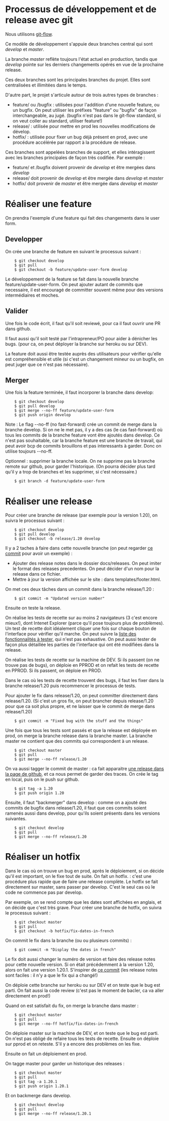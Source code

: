 # Processus de développement et de release avec git

Nous utilisons [git-flow](https://nvie.com/posts/a-successful-git-branching-model/).

Ce modèle de développement s'appuie deux branches central qui sont *develop* et *master*.

La branche *master* reflète toujours l'état actuel en production, tandis que *develop* pointe sur les
derniers changements opérés en vue de la prochaine release.

Ces deux branches sont les principales branches du projet. Elles sont centralisées et illimitées dans le
temps.

D'autre part, le projet s'articule autour de trois autres types de branches :
 - feature/ ou /bugfix : utilisées pour l'addition d'une nouvelle feature, ou un bugfix. On peut utiliser les préfixes "feature" ou "bugfix" de façon interchangeable, au jugé. (bugfix n'est pas dans le git-flow standard, si on veut coller au standard, utiliser feature!)
 - release/ : utilisée pour mettre en prod les nouvelles modifications de dévelop.
 - hotfix/ : utilisée pour fixer un bug déjà présent en prod, avec une procédure accélérée par rapport à la procédure de release.

 Ces branches sont appelées branches de support, et elles intéragissent avec les branches principales
 de façon très codifiée. Par exemple :
 - feature/ et /bugfix doivent provenir de *develop* et être mergées dans *develop*
 - release/ doit provenir de *develop* et être mergée dans *develop* et *master*
 - hotfix/ doit provenir de *master* et être mergée dans *develop* et *master*

# Réaliser une feature

On prendra l'exemple d'une feature qui fait des changements dans le user form.

## Developper
On crée une branche de feature en suivant le processus suivant :
```
    $ git checkout develop
    $ git pull
    $ git checkout -b feature/update-user-form develop
```

Le développement de la feature se fait dans la nouvelle branche feature/update-user-form. On peut ajouter autant de commits que necessaire, il est encouragé de committer souvent même pour des versions intermédiaires et moches.

## Valider
Une fois le code écrit, il faut qu'il soit reviewé, pour ca il faut ouvrir une PR dans github.

Il faut aussi qu'il soit testé par l'intrapreneur/PO pour aider à dénicher les bugs. (pour ca, on peut déployer la branche sur heroku ou sur DEV).

La feature doit aussi être testée auprès des utilisateurs pour vérifier qu'elle est compréhensible et utile (si c'est un changement mineur ou un bugfix, on peut juger que ce n'est pas nécessaire).

## Merger
Une fois la feature terminée, il faut incorporer la branche dans develop:
```
    $ git checkout develop
    $ git pull develop
    $ git merge --no-ff feature/update-user-form
    $ git push origin develop
```

Note : Le flag --no-ff (no fast-forward) crée un commit de merge dans la branche develop. Si on ne le met pas, il y a des cas (le cas fast-forward) où tous les commits de la branche feature vont être ajoutés dans develop. Ce n'est pas souhaitable, car la branche feature est une branche de travail, qui peut avoir bcp de commits brouillons et pas interessants à garder. Donc on utilise toujours --no-ff.

Optionnel : supprimer la branche locale. On ne supprime pas la branche remote sur github, pour garder l'historique. (On pourra décider plus tard qu'il y a trop de branches et les supprimer, si c'est nécessaire.)
```
    $ git branch -d feature/update-user-form
```

# Réaliser une release

Pour créer une branche de release (par exemple pour la version 1.20), on suivra le processus suivant :
```
    $ git checkout develop
    $ git pull develop
    $ git checkout -b release/1.20 develop
```

Il y a 2 taches à faire dans cette nouvelle branche (on peut regarder [ce commit](https://github.com/betagouv/e-controle/commit/85a165b8) pour avoir un exemple) :
 - Ajouter des release notes dans le dossier docs/releases. On peut imiter le format des releases precedentes. On peut décider d'un nom pour la release dans ce fichier.
 - Mettre à jour la version affichée sur le site : dans templates/footer.html.

On met ces deux tâches dans un commit dans la branche release/1.20 :
```
    $ git commit -m "Updated version number"
```

Ensuite on teste la release.

On réalise les tests de recette sur au moins 2 navigateurs (3 c'est encore mieux!), dont Intenet Explorer (parce qu'il pose toujours plus de problèmes). Un test de recette doit idéalement cliquer une fois sur chaque bouton de l'interface pour vérifier qu'il marche. On peut suivre la [liste des fonctionnalités à tester](https://docs.google.com/spreadsheets/d/1YAj0BITC4nq3_IDijhncNniTphC55zr3uBrLyzeFE1A/edit#gid=638845062), qui n'est pas exhaustive. On peut aussi tester de façon plus détaillée les parties de l'interface qui ont été modifiées dans la release.

On réalise les tests de recette sur la machine de DEV. Si ils passent (on ne trouve pas de bugs), on déploie en PPROD et on refait les tests de recette en PPROD. Si ils passent, on déploie en PROD.

Dans le cas où les tests de recette trouvent des bugs, il faut les fixer dans la branche release/1.20 puis recommencer le processus de tests.

Pour ajouter le fix dans release/1.20, on peut committer directement dans release/1.20. (Si c'est un gros fix, on peut brancher depuis release/1.20 pour que ca soit plus propre, et ne laisser que le commit de merge dans release/1.20)
```
    $ git commit -m "Fixed bug with the stuff and the things"
```

Une fois que tous les tests sont passés et que la release est déployée en prod, on merge la branche release dans la branche master. La branche master ne contient que des commits qui correspondent à un release.
```
    $ git checkout master
    $ git pull
    $ git merge --no-ff release/1.20
```

On va aussi tagger le commit de master : ca fait apparaitre [une release dans la page de github](https://github.com/betagouv/e-controle/releases), et ca nous permet de garder des traces. On crée le tag en local, puis on le push sur github.
```
    $ git tag -a 1.20
    $ git push origin 1.20
```

Ensuite, il faut "backmerger" dans develop : comme on a ajouté des commits de bugfix dans release/1.20, il faut que ces commits soient ramenés aussi dans develop, pour qu'ils soient présents dans les versions suivantes.
```
    $ git checkout develop
    $ git pull
    $ git merge --no-ff release/1.20
```

# Réaliser un hotfix

Dans le cas où on trouve un bug en prod, après le déploiement, si on décide qu'il est important, on le fixe tout de suite. On fait un hotfix. : c'est une procédure plus rapide que de faire une release complète. Le hotfix se fait directement sur master, sans passer par develop. C'est le seul cas où le code ne commence pas par develop.

Par exemple, on se rend compte que les dates sont affichées en anglais, et on décide que c'est très grave. Pour créer une branche de hotfix, on suivra le processus suivant :
```
    $ git checkout master
    $ git pull
    $ git checkout -b hotfix/fix-dates-in-french
```

On commit le fix dans la branche (ou ou plusieurs commits) :
```
    $ git commit -m "Display the dates in french"
```

Le fix doit aussi changer le numéro de version et faire des release notes pour cette nouvelle version. Si on était précédemment à la version 1.20, alors on fait une version 1.20.1. S'inspirer de [ce commit](https://github.com/betagouv/e-controle/commit/85a165b8) (les release notes sont faciles : il n'y a que le fix qui a changé!)

On déploie cette branche sur heroku ou sur DEV et on teste que le bug est parti. On fait aussi la code review (c'est pas le moment de bacler, ca va aller directement en prod!)

Quand on est satisfait du fix, on merge la branche dans master :
```
    $ git checkout master
    $ git pull
    $ git merge --no-ff hotfix/fix-dates-in-french
```

On déploie master sur la machine de DEV, et on teste que le bug est parti. On n'est pas obligé de refaire tous les tests de recette. Ensuite on déploie sur pprod et on reteste. S'il y a encore des problèmes on les fixe.

Ensuite on fait un déploiement en prod.

On tagge master pour garder un historique des releases :
```
    $ git checkout master
    $ git pull
    $ git tag -a 1.20.1
    $ git push origin 1.20.1
```

Et on backmerge dans develop.
```
    $ git checkout develop
    $ git pull
    $ git merge --no-ff release/1.20.1
```

